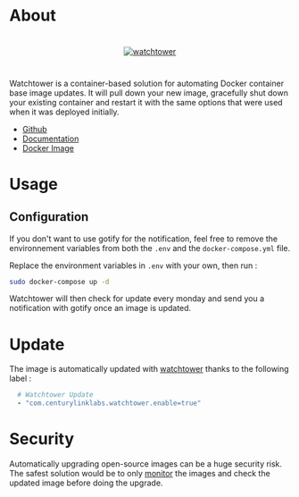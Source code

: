 # About

#

<p align="center">
    <a href="https://containrrr.dev/watchtower/">
        <img src="https://github.com/JuanRodenas/Docker-container-selfhosted/tree/main/watchtower/watchtower.png" alt="watchtower">
    </a>
    <br>
</p>
<!-- markdownlint-enable MD033 -->

#

Watchtower is a container-based solution for automating Docker container base image updates. It will pull down your new image, gracefully shut down your existing container and restart it with the same options that were used when it was deployed initially.

* [Github](https://github.com/containrrr/watchtower)
* [Documentation](https://containrrr.dev/watchtower/)
* [Docker Image](https://hub.docker.com/r/containrrr/watchtower)

# Usage

## Configuration

If you don't want to use gotify for the notification, feel free to remove the environnement variables from both the `.env` and the `docker-compose.yml` file.

Replace the environment variables in `.env` with your own, then run :

```bash
sudo docker-compose up -d
```

Watchtower will then check for update every monday and send you a notification with gotify once an image is updated.

# Update

The image is automatically updated with [watchtower](../watchtower) thanks to the following label :

```yaml
  # Watchtower Update
  - "com.centurylinklabs.watchtower.enable=true"
```

# Security

Automatically upgrading open-source images can be a huge security risk. The safest solution would be to only [monitor](https://containrrr.dev/watchtower/arguments/#without_updating_containers) the images and check the updated image before doing the upgrade.
